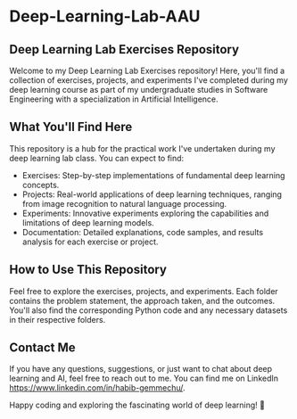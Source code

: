# Deep-Learning-Lab-AAU
## Deep Learning Lab Exercises Repository
Welcome to my Deep Learning Lab Exercises repository! Here, you'll find a collection of exercises, projects, and experiments I've completed during my deep learning course as part of my undergraduate studies in Software Engineering with a specialization in Artificial Intelligence.

## What You'll Find Here
This repository is a hub for the practical work I've undertaken during my deep learning lab class. You can expect to find:
* Exercises: Step-by-step implementations of fundamental deep learning concepts.
* Projects: Real-world applications of deep learning techniques, ranging from image recognition to natural language processing.
* Experiments: Innovative experiments exploring the capabilities and limitations of deep learning models.
* Documentation: Detailed explanations, code samples, and results analysis for each exercise or project.

## How to Use This Repository
Feel free to explore the exercises, projects, and experiments. Each folder contains the problem statement, the approach taken, and the outcomes. You'll also find the corresponding Python code and any necessary datasets in their respective folders.

## Contact Me
If you have any questions, suggestions, or just want to chat about deep learning and AI, feel free to reach out to me. You can find me on LinkedIn https://www.linkedin.com/in/habib-gemmechu/.

Happy coding and exploring the fascinating world of deep learning! 🚀
